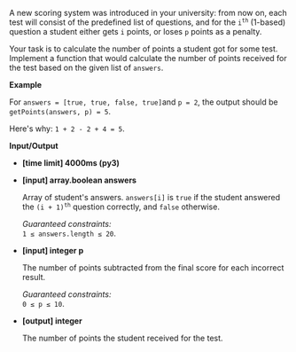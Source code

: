 <div class="markdown"><p>A new scoring system was introduced in your university: from now on, each test will consist of the predefined list of questions, and for the <code>i<sup>th</sup></code> (1-based) question a student either gets <code>i</code> points, or loses <code>p</code> points as a penalty.</p>
<p>Your task is to calculate the number of points a student got for some test. Implement a function that would calculate the number of points received for the test based on the given list of <code>answers</code>.</p>
<p><strong>Example</strong></p>
<p>For <code>answers = [true, true, false, true]</code>and <code>p = 2</code>, the output should be<br>
<code>getPoints(answers, p) = 5</code>.</p>
<p>Here's why: <code>1 + 2 - 2 + 4 = 5</code>.</p>
<p><strong>Input/Output</strong></p>
<ul>
<li><strong>[time limit] 4000ms (py3)</strong></li>
</ul>
<ul>
<li>
<p><strong>[input] array.boolean answers</strong></p>
<p>Array of student's answers. <code>answers[i]</code> is <code>true</code> if the student answered the <code>(i + 1)<sup>th</sup></code> question correctly, and <code>false</code> otherwise.</p>
<p><em>Guaranteed constraints:</em><br>
<code>1 ≤ answers.length ≤ 20</code>.</p>
</li>
<li>
<p><strong>[input] integer p</strong></p>
<p>The number of points subtracted from the final score for each incorrect result.</p>
<p><em>Guaranteed constraints:</em><br>
<code>0 ≤ p ≤ 10</code>.</p>
</li>
<li>
<p><strong>[output] integer</strong></p>
<p>The number of points the student received for the test.</p>
</li>
</ul>
</div>